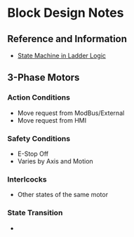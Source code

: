 # Block Design Notes

## Reference and Information

- [State Machine in Ladder Logic](https://www.solisplc.com/tutorials/programming-a-state-machine-in-ladder-logic)

## 3-Phase Motors

### Action Conditions

- Move request from ModBus/External
- Move request from HMI

### Safety Conditions

- E-Stop Off
- Varies by Axis and Motion

### Interlcocks

- Other states of the same motor

### State Transition

- 